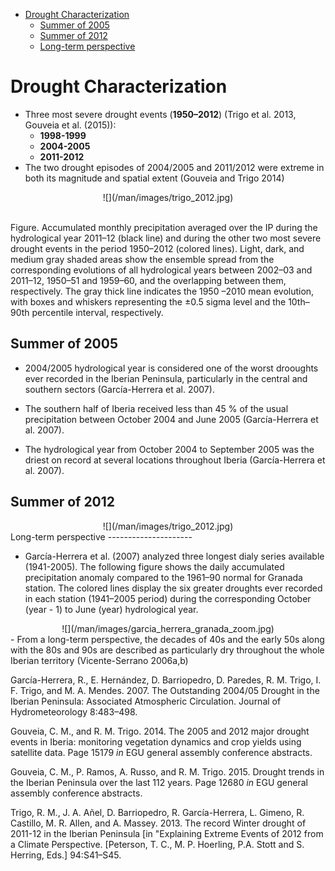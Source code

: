 -   [Drought Characterization](#drought-characterization)
    -   [Summer of 2005](#summer-of-2005)
    -   [Summer of 2012](#summer-of-2012)
    -   [Long-term perspective](#long-term-perspective)

Drought Characterization
========================

-   Three most severe drought events (**1950–2012**) (Trigo et al. 2013, Gouveia et al. (2015)):
    -   **1998-1999**
    -   **2004-2005**
    -   **2011-2012**
-   The two drought episodes of 2004/2005 and 2011/2012 were extreme in both its magnitude and spatial extent (Gouveia and Trigo 2014)

<center>
![](/man/images/trigo_2012.jpg)
</center>
<br>

Figure. Accumulated monthly precipitation averaged over the IP during the hydrological year 2011–12 (black line) and during the other two most severe drought events in the period 1950–2012 (colored lines). Light, dark, and medium gray shaded areas show the ensemble spread from the corresponding evolutions of all hydrological years between 2002–03 and 2011–12, 1950–51 and 1959–60, and the overlapping between them, respectively. The gray thick line indicates the 1950 –2010 mean evolution, with boxes and whiskers representing the ±0.5 sigma level and the 10th–90th percentile interval, respectively.

Summer of 2005
--------------

-   2004/2005 hydrological year is considered one of the worst drooughts ever recorded in the Iberian Peninsula, particularly in the central and southern sectors (García-Herrera et al. 2007).

-   The southern half of Iberia received less than 45 % of the usual precipitation between October 2004 and June 2005 (García-Herrera et al. 2007).

-   The hydrological year from October 2004 to September 2005 was the driest on record at several locations throughout Iberia (García-Herrera et al. 2007).

Summer of 2012
--------------

<center>
![](/man/images/trigo_2012.jpg)
</center>
Long-term perspective
---------------------

-   García-Herrera et al. (2007) analyzed three longest dialy series available (1941-2005). The following figure shows the daily accumulated precipitation anomaly compared to the 1961–90 normal for Granada station. The colored lines display the six greater droughts ever recorded in each station (1941–2005 period) during the corresponding October (year - 1) to June (year) hydrological year.

<center>
![](/man/images/garcia_herrera_granada_zoom.jpg)
</center>
-   From a long-term perspective, the decades of 40s and the early 50s along with the 80s and 90s are described as particularly dry throughout the whole Iberian territory (Vicente-Serrano 2006a,b)

García-Herrera, R., E. Hernández, D. Barriopedro, D. Paredes, R. M. Trigo, I. F. Trigo, and M. A. Mendes. 2007. The Outstanding 2004/05 Drought in the Iberian Peninsula: Associated Atmospheric Circulation. Journal of Hydrometeorology 8:483–498.

Gouveia, C. M., and R. M. Trigo. 2014. The 2005 and 2012 major drought events in Iberia: monitoring vegetation dynamics and crop yields using satellite data. Page 15179 *in* EGU general assembly conference abstracts.

Gouveia, C. M., P. Ramos, A. Russo, and R. M. Trigo. 2015. Drought trends in the Iberian Peninsula over the last 112 years. Page 12680 *in* EGU general assembly conference abstracts.

Trigo, R. M., J. A. Añel, D. Barriopedro, R. García-Herrera, L. Gimeno, R. Castillo, M. R. Allen, and A. Massey. 2013. The record Winter drought of 2011-12 in the Iberian Peninsula \[in "Explaining Extreme Events of 2012 from a Climate Perspective. \[Peterson, T. C., M. P. Hoerling, P.A. Stott and S. Herring, Eds.\] 94:S41–S45.
